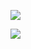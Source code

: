
<a href="htts://jorge.staycode.dev"><img src="https://live.staticflickr.com/65535/54086997000_0e8057c06f_h.jpg"/></a>


<a href="htts://jorge.staycode.dev"><img src="https://img.shields.io/badge/-Emmadi_Divya_Srujana-black?logo=github&style=flat-square"/></a>
